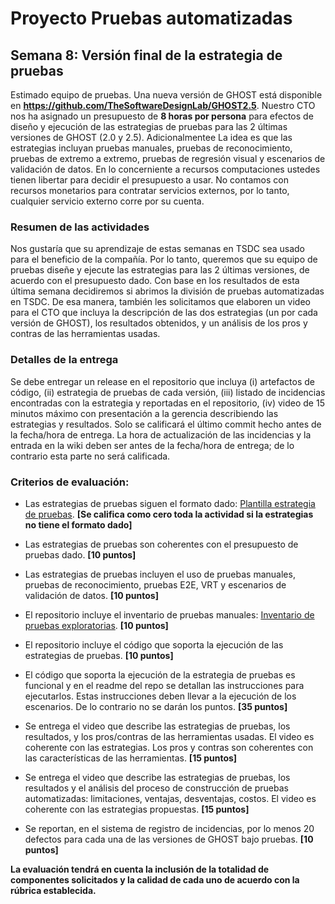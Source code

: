 
# Proyecto Pruebas automatizadas

## Semana 8: Versión final de la estrategia de pruebas

Estimado equipo de pruebas. Una nueva versión de GHOST está disponible en **https://github.com/TheSoftwareDesignLab/GHOST2.5**. Nuestro CTO nos ha asignado un presupuesto de **8 horas por persona** para efectos de diseño y ejecución de las estrategias de pruebas para las 2 últimas versiones de GHOST (2.0 y 2.5). Adicionalmentee La idea es que las estrategias incluyan pruebas manuales, pruebas de reconocimiento, pruebas de extremo a extremo, pruebas de regresión visual y escenarios de validación de datos. En lo concerniente a recursos computaciones ustedes tienen libertar para decidir el presupuesto a usar. No contamos con recursos monetarios para contratar servicios externos, por lo tanto, cualquier servicio externo corre por su cuenta.

### Resumen de las actividades
Nos gustaría que su aprendizaje de estas semanas en TSDC sea usado para el beneficio de la compañía. Por lo tanto, queremos que su equipo de pruebas diseñe y ejecute las estrategias para las 2 últimas versiones, de acuerdo con el presupuesto dado. Con base en los resultados de esta última semana decidiremos si abrimos la división de pruebas automatizadas en TSDC. De esa manera, también les solicitamos que elaboren un video para el CTO que incluya la descripción de las dos estrategias (un por cada versión de GHOST), los resultados obtenidos, y un  análisis de los pros y contras de las herramientas usadas.


### Detalles de la entrega
Se debe entregar un release en el repositorio que incluya (i) artefactos de código, (ii) estrategia de pruebas de cada versión, (iii) listado de incidencias encontradas con la estrategia y reportadas en el repositorio, (iv) video de 15 minutos máximo con presentación a la gerencia describiendo las estrategias y resultados. Solo se calificará el último commit hecho antes de la fecha/hora de entrega. La hora de actualización de las incidencias y la entrada en la wiki deben ser antes de la fecha/hora de entrega; de lo contrario esta parte no será calificada.

### Criterios de evaluación:

- Las estrategias de pruebas siguen el formato dado: [Plantilla estrategia de pruebas](https://thesoftwaredesignlab.github.io/AutTestingCourseraBook/templates/estrategia-pruebas.docx). **[Se califica como cero toda la actividad si la estrategias no tiene el formato dado]**

- Las estrategias de pruebas son coherentes con el presupuesto de pruebas dado. **[10 puntos]**

- Las estrategias de pruebas incluyen el uso de pruebas manuales, pruebas de reconocimiento, pruebas E2E, VRT y escenarios de validación de datos. **[10 puntos]**

- El repositorio incluye el inventario de pruebas manuales:  [Inventario de pruebas exploratorias](https://thesoftwaredesignlab.github.io/AutTestingCourseraBook/templates/inventario-pruebas-exploratorias.xlsx). **[10 puntos]**

- El repositorio incluye el código que soporta la ejecución de las estrategias de pruebas.  **[10 puntos]**

- El código que soporta la ejecución de la estrategia de pruebas es funcional y en el readme del repo se detallan las instrucciones para ejecutarlos. Estas instrucciones deben llevar a la ejecución de los escenarios. De lo contrario no se darán los puntos.  **[35 puntos]**

- Se entrega el video que describe las estrategias de pruebas, los resultados, y los pros/contras de las herramientas usadas. El video es coherente con las estrategias. Los pros y contras son coherentes con las características de las herramientas. **[15 puntos]**

- Se entrega el video que describe las estrategias de pruebas, los resultados y el análisis del proceso de construcción de pruebas automatizadas: limitaciones, ventajas, desventajas, costos. El video es coherente con las estrategias propuestas. **[15 puntos]**

- Se reportan, en el sistema de registro de incidencias, por lo menos 20 defectos para cada una de las versiones de GHOST bajo pruebas. **[10 puntos]**


**La evaluación tendrá en cuenta la inclusión de la totalidad de componentes solicitados y la calidad de cada uno de acuerdo con la rúbrica establecida.**
